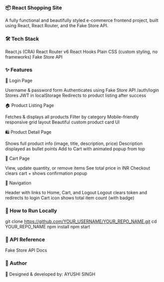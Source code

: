 ###   📦 React Shopping Site
A fully functional and beautifully styled e-commerce frontend project, built using React, React Router, and the Fake Store API.

###   🛠 Tech Stack
React.js (CRA)
React Router v6
React Hooks
Plain CSS (custom styling, no frameworks)
Fake Store API

###    ✨ Features

🔐 Login Page

Username & password form
Authenticates using Fake Store API /auth/login
Stores JWT in localStorage
Redirects to product listing after success

🏠 Product Listing Page

Fetches & displays all products
Filter by category
Mobile-friendly responsive grid layout
Beautiful custom product card UI

🛍️ Product Detail Page

Shows full product info (image, title, description, price)
Description displayed as bullet points
Add to Cart with animated popup from top

🛒 Cart Page

View, update quantity, or remove items
See total price in INR
Checkout clears cart + shows confirmation popup

🧭 Navigation

Header with links to Home, Cart, and Logout
Logout clears token and redirects to login
Cart icon shows total item count (with badge)

###  🧪 How to Run Locally

git clone https://github.com/YOUR_USERNAME/YOUR_REPO_NAME.git
cd YOUR_REPO_NAME
npm install
npm start

###   🔗 API Reference

Fake Store API Docs


###    👤 Author

💼 Designed & developed by: AYUSHI SINGH